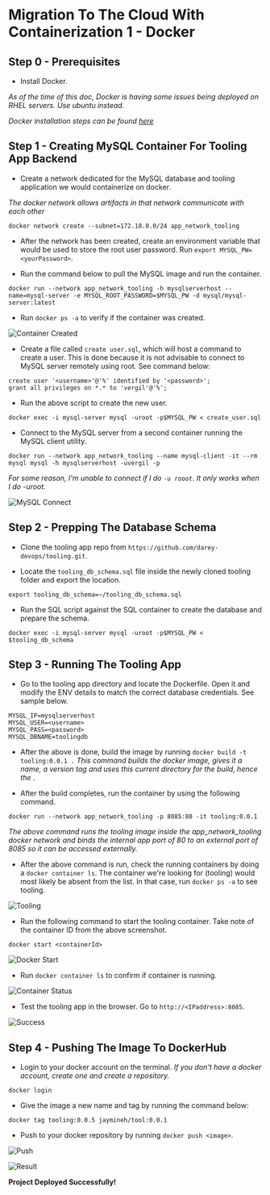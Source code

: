 # Migration To The Cloud With Containerization 1 - Docker

**Step 0 - Prerequisites**
---

- Install Docker.

*As of the time of this doc, Docker is having some issues being deployed on RHEL servers. Use ubuntu instead.*

*Docker installation steps can be found [here](https://docs.docker.com/engine/install/ubuntu/)*

**Step 1 - Creating MySQL Container For Tooling App Backend**
---

- Create a network dedicated for the MySQL database and tooling application we would containerize on docker.

*The docker network allows artifacts in that network communicate with each other*

```
docker network create --subnet=172.18.0.0/24 app_network_tooling
```

- After the network has been created, create an environment variable that would be used to store the root user password. Run `export MYSQL_PW=<yourPassword>`.

- Run the command below to pull the MySQL image and run the container.

```
docker run --network app_network_tooling -h mysqlserverhost --name=mysql-server -e MYSQL_ROOT_PASSWORD=$MYSQL_PW -d mysql/mysql-server:latest
```

- Run `docker ps -a` to verify if the container was created.

![Container Created](images/dpsa.png)

- Create a file called `create user.sql`, which will host a command to create a user. This is done because it is not advisable to connect to MySQL server remotely using root. See command below:

```
create user '<username>'@'%' identified by '<password>';
grant all privileges on *.* to 'vergil'@'%';
```

- Run the above script to create the new user.

```
docker exec -i mysql-server mysql -uroot -p$MYSQL_PW < create_user.sql
```

- Connect to the MySQL server from a second container running the MySQL client utility.

```
docker run --network app_network_tooling --name mysql-client -it --rm mysql mysql -h mysqlserverhost -uvergil -p
```

*For some reason, I'm unable to connect if I do `-u rooot`. It only works when I do -uroot.*

![MySQL Connect](images/sqlconnect.png)

**Step 2 - Prepping The Database Schema**
---

- Clone the tooling app repo from `https://github.com/darey-devops/tooling.git`.

- Locate the `tooling_db_schema.sql` file inside the newly cloned tooling folder and export the location.

```
export tooling_db_schema=~/tooling_db_schema.sql
```

- Run the SQL script against the SQL container to create the database and prepare the schema.

```
docker exec -i mysql-server mysql -uroot -p$MYSQL_PW < $tooling_db_schema
```

**Step 3 - Running The Tooling App**
---

- Go to the tooling app directory and locate the Dockerfile. Open it and modify the ENV details to match the correct database credentials. See sample below.

```
MYSQL_IP=mysqlserverhost
MYSQL_USER=<username>
MYSQL_PASS=<password>
MYSQL_DBNAME=toolingdb
```

- After the above is done, build the image by running `docker build -t tooling:0.0.1 .` *This command builds the docker image, gives it a name, a version tag and uses this current directory for the build, hence the .*

- After the build completes, run the container by using the following command.

```
docker run --network app_network_tooling -p 8085:80 -it tooling:0.0.1
```

*The above command runs the tooling image inside the app_network_tooling docker network and binds the internal app port of 80 to an external port of 8085 so it can be accessed externally.*

- After the above command is run, check the running containers by doing a `docker container ls`. The container we're looking for (tooling) would most likely be absent from the list. In that case, run `docker ps -a` to see tooling.

![Tooling](images/tooling.png)

- Run the following command to start the tooling container. Take note of the container ID from the above screenshot.

```
docker start <containerId>
```

![Docker Start](images/dockerstart.png)

- Run `docker container ls` to confirm if container is running.

![Container Status](images/containerls.png)

- Test the tooling app in the browser. Go to `http://<IPaddress>:8085`.

![Success](images/success.png)

**Step 4 - Pushing The Image To DockerHub**
---

- Login to your docker account on the terminal. *If you don't have a docker account, create one and create a repository.*

```
docker login
```

- Give the image a new name and tag by running the command below:

```
docker tag tooling:0.0.5 jaymineh/tool:0.0.1
```

- Push to your docker repository by running `docker push <image>`.

![Push](images/dockerpush.png)

![Result](images/pushresult.png)




**Project Deployed Successfully!**


